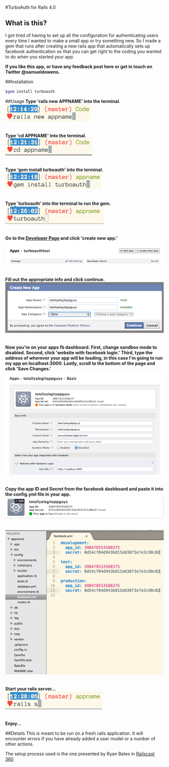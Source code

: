 #TurboAuth for Rails 4.0

## What is this?
I got tired of having to set up all the configuration for authenticating users every time I wanted to make a small app or try something new. So I made a gem that runs after creating a new rails app that automatically sets up facebook authentication so that you can get right to the coding you wanted to do when you started your app.

<strong>If you like this app, or have any feedback post here or get in touch on Twitter @samueldowens.</strong>

##Installation

```bash
$gem install turboauth
```

##Usage
<strong>Type 'rails new APPNAME' into the terminal.</strong><br>
<img src="/images/rails_new.png" alt="Type Rails New YOURAPPNAME into the terminal" title="rails new" /><br>
<br><br>
<strong>Type 'cd APPNAME' into the terminal.</strong><br>
<img src="/images/cd_appname.png" alt="Type cd YOURAPPNAME into the terminal" title="cd appname" /><br>
<br><br>
<strong>Type 'gem install turboauth' into the terminal.</strong><br>
<img src="/images/gem_install_turboauth.png" alt="Type gem install turboauth into the terminal" title="gem install turboauth" /><br>
<br><br>
<strong>Type 'turboauth' into the terminal to run the gem.</strong><br>
<img src="/images/turboauth.png" alt="type turboauth into the terminal" title="run turboauth" /><br>
<br><br>
<strong>Go to the <a href="https://developers.facebook.com/apps">Developer Page</a> and click 'create new app.'</strong><br>
<img src="/images/create_new_app.png" alt="create a new app on FB developer page" title="create new app" /><br>
<br><br>
<strong>Fill out the appropriate info and click continue.</strong><br>
<img src="/images/naming_new_app.png" alt="fill out form and click continue" title="naming new app" /><br>
<br><br>
<strong>Now you're on your apps fb dashboard. First, change sandbox mode to disabled. Second, click 'website with facebook login.' Third, type the address of wherever your app will be loading, in this case I'm going to run my app on localhost:3000. Lastly, scroll to the bottom of the page and click 'Save Changes.'</strong>
<img src="/images/app_home_page.png" alt="disable sandbox, click website with facebook login, add local host address to facebook login box. save changes." title="FB app dashboard" /><br>
<br><br>
<strong>Copy the app ID and Secret from the facebook dashboard and paste it into the config.yml file in your app.</strong><br>
<img src="/images/app_id_secret.png" alt="copy app id and secret" title="FB app dashboard id/secret" /><br>
<br><br>
<img src="/images/facebook_yml.png" alt="paste id and secret into facebook.yml" title="facebook.yml" /><br>
<br><br>
<strong>Start your rails server...</strong><br>
<img src="/images/rails_s.png" alt="run your rails server" title="rails server" /><br>
<br><br>
<strong>Enjoy...</strong>

##Details
This is meant to be run on a fresh rails application. It will encounter errors if you have already added a user model or a number of other actions.<br>

The setup process used is the one presented by Ryan Bates in <a href="http://railscasts.com/episodes/360-facebook-authentication">Railscast 360</a>